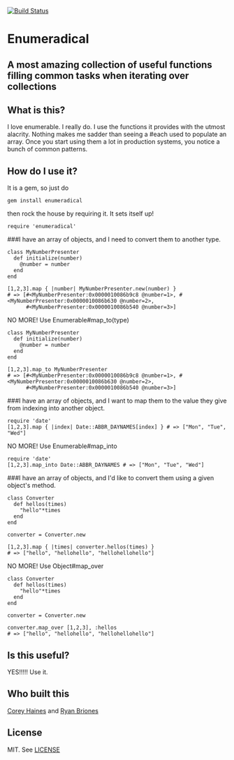 [![Build Status](https://secure.travis-ci.org/coreyhaines/enumeradical.png)](http://travis-ci.org/coreyhaines/enumeradical)

# Enumeradical
## A most amazing collection of useful functions filling common tasks when iterating over collections

## What is this?
I love enumerable. I really do. I use the functions it provides with the utmost alacrity. Nothing makes me sadder than seeing a #each used to populate an array. Once you start using them a lot in production systems, you notice a bunch of common patterns.

## How do I use it?
It is a gem, so just do

    gem install enumeradical

then rock the house by requiring it. It sets itself up!

    require 'enumeradical'

###I have an array of objects, and I need to convert them to another type.

    class MyNumberPresenter
      def initialize(number)
        @number = number
      end
    end

    [1,2,3].map { |number| MyNumberPresenter.new(number) }
    # => [#<MyNumberPresenter:0x0000010086b9c8 @number=1>, #<MyNumberPresenter:0x0000010086b630 @number=2>,
          #<MyNumberPresenter:0x0000010086b540 @number=3>]

NO MORE! Use Enumerable#map_to(type)

    class MyNumberPresenter
      def initialize(number)
        @number = number
      end
    end

    [1,2,3].map_to MyNumberPresenter
    # => [#<MyNumberPresenter:0x0000010086b9c8 @number=1>, #<MyNumberPresenter:0x0000010086b630 @number=2>,
          #<MyNumberPresenter:0x0000010086b540 @number=3>]

###I have an array of objects, and I want to map them to the value they give from indexing into another object.

    require 'date'
    [1,2,3].map { |index| Date::ABBR_DAYNAMES[index] } # => ["Mon", "Tue", "Wed"]

NO MORE! Use Enumerable#map_into

    require 'date'
    [1,2,3].map_into Date::ABBR_DAYNAMES # => ["Mon", "Tue", "Wed"]


###I have an array of objects, and I'd like to convert them using a given object's method.

    class Converter
      def hellos(times)
        "hello"*times
      end
    end

    converter = Converter.new

    [1,2,3].map { |times| converter.hellos(times) }
    # => ["hello", "hellohello", "hellohellohello"]

NO MORE! Use Object#map_over

    class Converter
      def hellos(times)
        "hello"*times
      end
    end

    converter = Converter.new

    converter.map_over [1,2,3], :hellos
    # => ["hello", "hellohello", "hellohellohello"]

## Is this useful?
YES!!!!! Use it.

## Who built this
[Corey Haines](http://github.com/coreyhaines) and [Ryan Briones](http://github.com/ryanbriones)

## License

MIT. See [LICENSE](https://github.com/coreyhaines/enumeradical/blob/master/License.txt)

